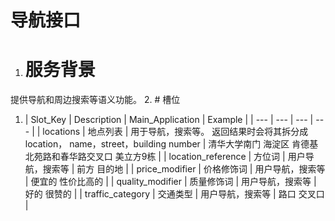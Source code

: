 # 导航接口

1. # 服务背景

  提供导航和周边搜索等语义功能。
2. # 槽位

  1. | Slot\_Key | Description | Main\_Application | Example |
    | --- | --- | --- | --- |
    | locations | 地点列表 | 用于导航，搜索等。
    返回结果时会将其拆分成location，
    name，street，building number | 清华大学南门
    海淀区
    肯德基
    北苑路和春华路交叉口
    美立方9栋 |
    | location\_reference | 方位词 | 用户导航，搜索等 | 前方
    目的地 |
    | price\_modifier | 价格修饰词 | 用户导航，搜索等 | 便宜的
    性价比高的 |
    | quality\_modifier | 质量修饰词 | 用户导航，搜索等 | 好的
    很赞的 |
    | traffic\_category | 交通类型 | 用户导航，搜索等 | 路口
    交叉口 |



